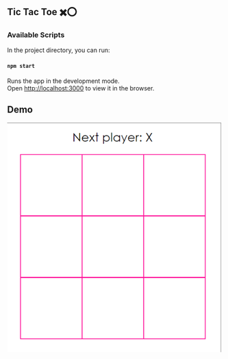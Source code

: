 ﻿## Tic Tac Toe ✖️⭕

### Available Scripts

In the project directory, you can run:

#### `npm start`

Runs the app in the development mode.<br />
Open [http://localhost:3000](http://localhost:3000) to view it in the browser.

## Demo

<img src="TicTacToe.gif" width=500>
